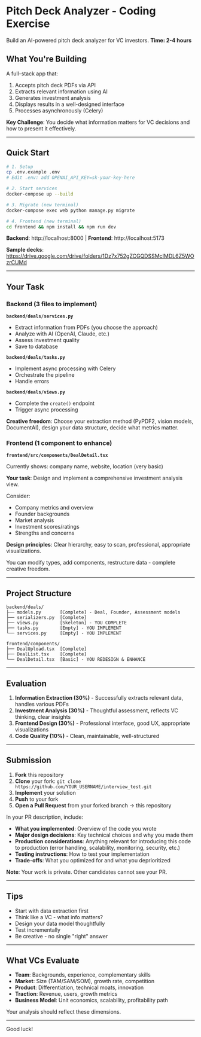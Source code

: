 # Pitch Deck Analyzer - Coding Exercise

Build an AI-powered pitch deck analyzer for VC investors. **Time: 2-4 hours**

## What You're Building

A full-stack app that:
1. Accepts pitch deck PDFs via API
2. Extracts relevant information using AI
3. Generates investment analysis
4. Displays results in a well-designed interface
5. Processes asynchronously (Celery)

**Key Challenge**: You decide what information matters for VC decisions and how to present it effectively.

---

## Quick Start

```bash
# 1. Setup
cp .env.example .env
# Edit .env: add OPENAI_API_KEY=sk-your-key-here

# 2. Start services
docker-compose up --build

# 3. Migrate (new terminal)
docker-compose exec web python manage.py migrate

# 4. Frontend (new terminal)
cd frontend && npm install && npm run dev
```

**Backend**: http://localhost:8000 | **Frontend**: http://localhost:5173

**Sample decks**: https://drive.google.com/drive/folders/1Dz7x752gZCGQDSSMcIMDL6Z5WOzrCUMd

---

## Your Task

### Backend (3 files to implement)

**`backend/deals/services.py`**
- Extract information from PDFs (you choose the approach)
- Analyze with AI (OpenAI, Claude, etc.)
- Assess investment quality
- Save to database

**`backend/deals/tasks.py`**
- Implement async processing with Celery
- Orchestrate the pipeline
- Handle errors

**`backend/deals/views.py`**
- Complete the `create()` endpoint
- Trigger async processing

**Creative freedom**: Choose your extraction method (PyPDF2, vision models, DocumentAI), design your data structure, decide what metrics matter.

### Frontend (1 component to enhance)

**`frontend/src/components/DealDetail.tsx`**

Currently shows: company name, website, location (very basic)

**Your task**: Design and implement a comprehensive investment analysis view.

Consider:
- Company metrics and overview
- Founder backgrounds
- Market analysis
- Investment scores/ratings
- Strengths and concerns

**Design principles**: Clear hierarchy, easy to scan, professional, appropriate visualizations.

You can modify types, add components, restructure data - complete creative freedom.

---

## Project Structure

```
backend/deals/
├── models.py       [Complete] - Deal, Founder, Assessment models
├── serializers.py  [Complete]
├── views.py        [Skeleton] - YOU COMPLETE
├── tasks.py        [Empty] - YOU IMPLEMENT  
└── services.py     [Empty] - YOU IMPLEMENT

frontend/components/
├── DealUpload.tsx  [Complete]
├── DealList.tsx    [Complete]
└── DealDetail.tsx  [Basic] - YOU REDESIGN & ENHANCE
```

---

## Evaluation

1. **Information Extraction (30%)** - Successfully extracts relevant data, handles various PDFs
2. **Investment Analysis (30%)** - Thoughtful assessment, reflects VC thinking, clear insights
3. **Frontend Design (30%)** - Professional interface, good UX, appropriate visualizations
4. **Code Quality (10%)** - Clean, maintainable, well-structured

---

## Submission

1. **Fork** this repository
2. **Clone** your fork: `git clone https://github.com/YOUR_USERNAME/interview_test.git`
3. **Implement** your solution
4. **Push** to your fork
5. **Open a Pull Request** from your forked branch → this repository

In your PR description, include:
- **What you implemented**: Overview of the code you wrote
- **Major design decisions**: Key technical choices and why you made them
- **Production considerations**: Anything relevant for introducing this code to production (error handling, scalability, monitoring, security, etc.)
- **Testing instructions**: How to test your implementation
- **Trade-offs**: What you optimized for and what you deprioritized

**Note**: Your work is private. Other candidates cannot see your PR.

---

## Tips

- Start with data extraction first
- Think like a VC - what info matters?
- Design your data model thoughtfully
- Test incrementally
- Be creative - no single "right" answer

---

## What VCs Evaluate

- **Team**: Backgrounds, experience, complementary skills
- **Market**: Size (TAM/SAM/SOM), growth rate, competition
- **Product**: Differentiation, technical moats, innovation
- **Traction**: Revenue, users, growth metrics
- **Business Model**: Unit economics, scalability, profitability path

Your analysis should reflect these dimensions.

---

Good luck!
